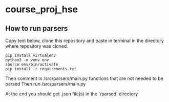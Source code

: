 # course_proj_hse

## How to run parsers

Copy text below, clone this repository and paste in terminal in the directory where repository was cloned.

```env config
pip install virtualenv
python3 -m venv env
source env/bin/activate
pip install -r requirements.txt
```

Then comment in /src/parsers/main.py functions that are not needed to be parsed
Then run /src/parsers/main.py

At the end you should get .json file(s) in the '/parsed' directory
